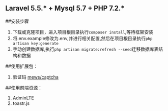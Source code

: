 ## Laravel 5.5.* + Mysql 5.7 + PHP 7.2.* 

##安装步骤
1. 下载或克隆项目，进入项目根目录执行``composer install``,等待框架安装
2. 将.env.example修改为.env,并进行相关配置,然后在项目根目录执行``php artisan key:generate``
3. 手动创建数据库,执行``php artisan migrate:refresh --seed``迁移数据库表结构和数据

##使用扩展包：
1. 验证码 [mews/captcha](https://github.com/mewebstudio/captcha)


##使用前端资源：
1. AdminLTE
2. toastr.js

